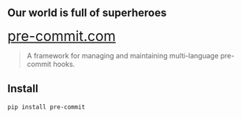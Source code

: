 ## Our world is full of superheroes

<a href="https://pre-commit.com" style="font-size: 2em">pre-commit.com</a>

<blockquote>A framework for managing and maintaining multi-language pre-commit hooks.</blockquote>

## Install

```bash
pip install pre-commit
```
